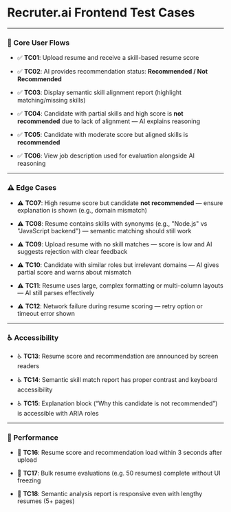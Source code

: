 # Recruter.ai Frontend Test Cases

---

### 🧩 Core User Flows

*   ✅ **TC01**: Upload resume and receive a skill-based resume score
    
*   ✅ **TC02**: AI provides recommendation status: **Recommended / Not Recommended**
    
*   ✅ **TC03**: Display semantic skill alignment report (highlight matching/missing skills)
    
*   ✅ **TC04**: Candidate with partial skills and high score is **not recommended** due to lack of alignment — AI explains reasoning
    
*   ✅ **TC05**: Candidate with moderate score but aligned skills is **recommended**
    
*   ✅ **TC06**: View job description used for evaluation alongside AI reasoning

---   

### ⚠️ Edge Cases

*   ⚠️ **TC07**: High resume score but candidate **not recommended** — ensure explanation is shown (e.g., domain mismatch)
    
*   ⚠️ **TC08**: Resume contains skills with synonyms (e.g., "Node.js" vs "JavaScript backend") — semantic matching should still work
    
*   ⚠️ **TC09**: Upload resume with no skill matches — score is low and AI suggests rejection with clear feedback
    
*   ⚠️ **TC10**: Candidate with similar roles but irrelevant domains — AI gives partial score and warns about mismatch
    
*   ⚠️ **TC11**: Resume uses large, complex formatting or multi-column layouts — AI still parses effectively
    
*   ⚠️ **TC12**: Network failure during resume scoring — retry option or timeout error shown

---   

### ♿ Accessibility

*   ♿ **TC13**: Resume score and recommendation are announced by screen readers
    
*   ♿ **TC14**: Semantic skill match report has proper contrast and keyboard accessibility
    
*   ♿ **TC15**: Explanation block (“Why this candidate is not recommended”) is accessible with ARIA roles

--- 

### 🚀 Performance

*   🚀 **TC16**: Resume score and recommendation load within 3 seconds after upload
    
*   🚀 **TC17**: Bulk resume evaluations (e.g. 50 resumes) complete without UI freezing
    
*   🚀 **TC18**: Semantic analysis report is responsive even with lengthy resumes (5+ pages)